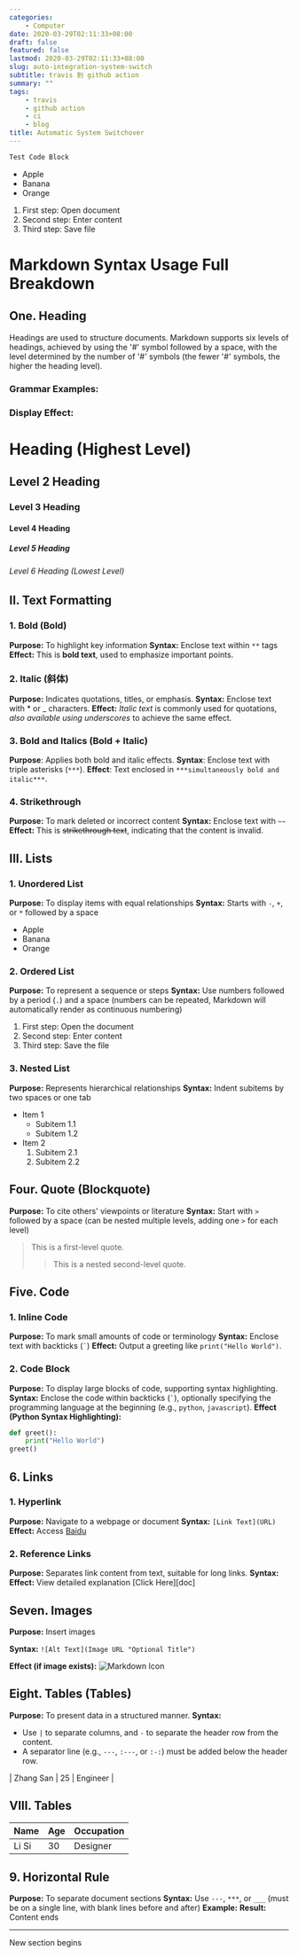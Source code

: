 ```yaml
---
categories:
    - Computer
date: 2020-03-29T02:11:33+08:00
draft: false
featured: false
lastmod: 2020-03-29T02:11:33+08:00
slug: auto-integration-system-switch
subtitle: travis 到 github action
summary: ""
tags:
    - travis
    - github action
    - ci
    - blog
title: Automatic System Switchover
---
```



```bash
Test Code Block
```

- Apple
- Banana
- Orange
1. First step: Open document
2. Second step: Enter content
3. Third step: Save file

# Markdown Syntax Usage Full Breakdown

## One. Heading

Headings are used to structure documents. Markdown supports six levels of headings, achieved by using the '#' symbol followed by a space, with the level determined by the number of '#' symbols (the fewer '#' symbols, the higher the heading level).

### Grammar Examples:

### Display Effect:

# Heading (Highest Level)

## Level 2 Heading

### Level 3 Heading

#### Level 4 Heading

##### Level 5 Heading

###### Level 6 Heading (Lowest Level)

## II. Text Formatting

### 1. Bold (Bold)
**Purpose:** To highlight key information
**Syntax:** Enclose text within `**` tags
**Effect:** This is **bold text**, used to emphasize important points.

### 2. Italic (斜体)
**Purpose:** Indicates quotations, titles, or emphasis.
**Syntax:** Enclose text with * or _ characters.
**Effect:** *Italic text* is commonly used for quotations, _also available using underscores_ to achieve the same effect.

### 3. Bold and Italics (Bold + Italic)
**Purpose**: Applies both bold and italic effects.
**Syntax**: Enclose text with triple asterisks (`***`).
**Effect**: Text enclosed in `***simultaneously bold and italic***`.

### 4. Strikethrough
**Purpose:** To mark deleted or incorrect content
**Syntax:** Enclose text with `~~`
**Effect:** This is ~~strikethrough text~~, indicating that the content is invalid.

## III. Lists

### 1. Unordered List
**Purpose:** To display items with equal relationships
**Syntax:** Starts with `-`, `+`, or `*` followed by a space
- Apple
- Banana
- Orange

### 2. Ordered List
**Purpose:** To represent a sequence or steps
**Syntax:** Use numbers followed by a period (`.`) and a space (numbers can be repeated, Markdown will automatically render as continuous numbering)
1. First step: Open the document
2. Second step: Enter content
3. Third step: Save the file

### 3. Nested List
**Purpose:** Represents hierarchical relationships
**Syntax:** Indent subitems by two spaces or one tab
- Item 1
  - Subitem 1.1
  - Subitem 1.2
- Item 2
  1. Subitem 2.1
  2. Subitem 2.2

## Four. Quote (Blockquote)
**Purpose:** To cite others' viewpoints or literature
**Syntax:** Start with `>` followed by a space (can be nested multiple levels, adding one `>` for each level)
> This is a first-level quote.
> > This is a nested second-level quote.

## Five. Code

### 1. Inline Code
**Purpose:** To mark small amounts of code or terminology
**Syntax:** Enclose text with backticks (`` ` ``)
**Effect:** Output a greeting like `print("Hello World")`.

### 2. Code Block
**Purpose:** To display large blocks of code, supporting syntax highlighting.
**Syntax:** Enclose the code within backticks (`` ` ``), optionally specifying the programming language at the beginning (e.g., `python`, `javascript`).
**Effect (Python Syntax Highlighting):**

```python
def greet():
    print("Hello World")
greet()
```

## 6. Links

### 1. Hyperlink
**Purpose:** Navigate to a webpage or document
**Syntax:** `[Link Text](URL)`
**Effect:** Access [Baidu](https://www.baidu.com)

### 2. Reference Links
**Purpose:** Separates link content from text, suitable for long links.
**Syntax:**
**Effect:** View detailed explanation [Click Here][doc]

## Seven. Images

**Purpose:** Insert images

**Syntax:** `![Alt Text](Image URL "Optional Title")`

**Effect (if image exists):** ![Markdown Icon](https://example.com/markdown-icon.png "Markdown Logo")

## Eight. Tables (Tables)
**Purpose:** To present data in a structured manner.
**Syntax:**
- Use `|` to separate columns, and `-` to separate the header row from the content.
- A separator line (e.g., `---`, `:---`, or `:-:`) must be added below the header row.

| Zhang San | 25 | Engineer |

## VIII. Tables

| Name | Age | Occupation |
|---|---|---|
| Li Si | 30 | Designer |

## 9. Horizontal Rule
**Purpose:** To separate document sections
**Syntax:** Use `---`, `***`, or `___` (must be on a single line, with blank lines before and after)
**Example:**
**Result:**
Content ends

---
New section begins